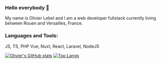 ### Hello everybody 👋

My name is Olivier Lebel and I am a web developer fullstack currently living between Rouen and Versailles, France.

### Languages and Tools:  

JS, TS, PHP
Vue, Nuxt, React, Laravel, NodeJS

[![Olivier's GitHub stats](https://github-readme-stats.vercel.app/api?username=oliveleb&include_all_commits=true&count_private=true&show_icons=true)](https://github.com/OliveLeb/OliveLeb)
[![Top Langs](https://github-readme-stats.vercel.app/api/top-langs/?username=oliveleb&layout=compact)](https://github.com/OliveLeb/OliveLeb)

<!--
**OliveLeb/OliveLeb** is a ✨ _special_ ✨ repository because its `README.md` (this file) appears on your GitHub profile.

Here are some ideas to get you started:

- 🔭 I’m currently working on ...
- 🌱 I’m currently learning ...
- 👯 I’m looking to collaborate on ...
- 🤔 I’m looking for help with ...
- 💬 Ask me about ...
- 📫 How to reach me: ...
- 😄 Pronouns: ...
- ⚡ Fun fact: ...
-->
